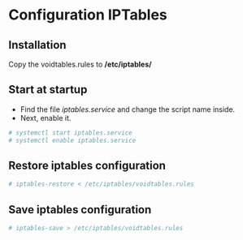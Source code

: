 # Configuration IPTables

## Installation

Copy the voidtables.rules to **/etc/iptables/**

## Start at startup

- Find the file *iptables.service* and change the script name inside.
- Next, enable it.

```bash
# systemctl start iptables.service
# systemctl enable iptables.service
```

## Restore iptables configuration

```bash
# iptables-restore < /etc/iptables/voidtables.rules
```

## Save iptables configuration
```bash
# iptables-save > /etc/iptables/voidtables.rules
```
